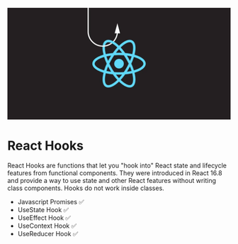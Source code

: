 ![React Hook Image](src\assets\image.png)

# React Hooks

React Hooks are functions that let you "hook into" React state and lifecycle features from functional components. They were introduced in React 16.8 and provide a way to use state and other React features without writing class components. Hooks do not work inside classes.

- Javascript Promises ✅
- UseState Hook ✅
- UseEffect Hook ✅
- UseContext Hook ✅
- UseReducer Hook ✅
